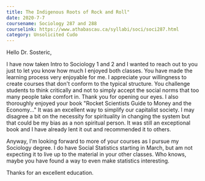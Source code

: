 ```yaml
---
title: The Indigenous Roots of Rock and Roll"
date: 2020-7-7
coursename: Sociology 287 and 288
courselink: https://www.athabascau.ca/syllabi/soci/soci287.html
category: Unsolicited Cudo
---
```


Hello Dr. Sosteric,


I have now taken Intro to Sociology 1 and 2 and I wanted to reach out to you just to let you know how much I enjoyed both classes. You have made the learning process very enjoyable for me. I appreciate your willingness to create courses that don't conform to the typical structure. You challenge students to think critically and not to simply accept the social norms that too  many people take comfort in. Thank you for opening our eyes. I also thoroughly enjoyed your book "Rocket Scientists Guide to Money and the Economy..." It was an excellent way to simplify our capitalist society. I may disagree a bit on the necessity for spirituality in changing the system but that could be my bias as a non spiritual person. It was still an exceptional book and I have already lent it out and recommended it to others.

Anyway, I'm looking forward to more of your courses as I pursue my Sociology degree. I do have Social Statistics starting in March, but am not expecting it to live up to the material in your other classes. Who knows, maybe you have found a way to even make statistics interesting.


Thanks for an excellent education.
